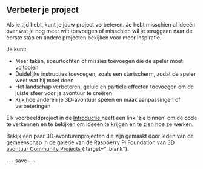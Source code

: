 ## Verbeter je project

Als je tijd hebt, kunt je jouw project verbeteren. Je hebt misschien al ideeën over wat je nog meer wilt toevoegen of misschien wil je teruggaan naar de eerste stap en andere projecten bekijken voor meer inspiratie.

Je kunt:
- Meer taken, speurtochten of missies toevoegen die de speler moet voltooien
- Duidelijke instructies toevoegen, zoals een startscherm, zodat de speler weet wat hij moet doen
- Het landschap verbeteren, geluid en particle effecten toevoegen om de juiste sfeer voor je avontuur te creëren
- Kijk hoe anderen je 3D-avontuur spelen en maak aanpassingen of verbeteringen

Elk voorbeeldproject in de [Introductie ](.) heeft een link 'zie binnen' om de code te verkennen en te bekijken om ideeën te krijgen en te zien hoe ze werken.

Bekijk een paar 3D-avonturenprojecten die zijn gemaakt door leden van de gemeenschap in de galerie van de Raspberry Pi Foundation van [ 3D avontuur Community Projects ](https://wke.lt/w/s/DS1fHk){:target="_blank"}.

--- save ---

